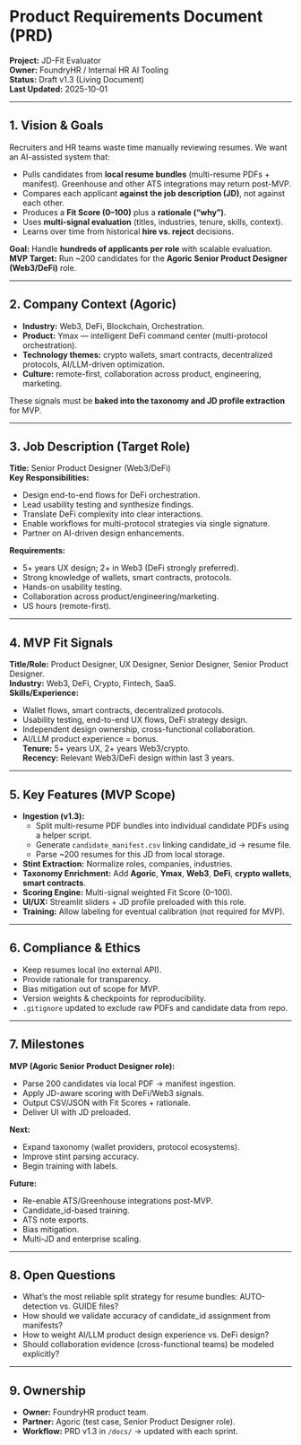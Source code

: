 # Product Requirements Document (PRD)

**Project:** JD-Fit Evaluator  
**Owner:** FoundryHR / Internal HR AI Tooling  
**Status:** Draft v1.3 (Living Document)  
**Last Updated:** 2025-10-01  

---

## 1. Vision & Goals

Recruiters and HR teams waste time manually reviewing resumes. We want an AI-assisted system that:  
- Pulls candidates from **local resume bundles** (multi-resume PDFs + manifest). Greenhouse and other ATS integrations may return post-MVP.  
- Compares each applicant **against the job description (JD)**, not against each other.  
- Produces a **Fit Score (0–100)** plus a **rationale (“why”)**.  
- Uses **multi-signal evaluation** (titles, industries, tenure, skills, context).  
- Learns over time from historical **hire vs. reject** decisions.  

**Goal:** Handle **hundreds of applicants per role** with scalable evaluation.  
**MVP Target:** Run ~200 candidates for the **Agoric Senior Product Designer (Web3/DeFi)** role.  

---

## 2. Company Context (Agoric)

- **Industry:** Web3, DeFi, Blockchain, Orchestration.  
- **Product:** Ymax — intelligent DeFi command center (multi-protocol orchestration).  
- **Technology themes:** crypto wallets, smart contracts, decentralized protocols, AI/LLM-driven optimization.  
- **Culture:** remote-first, collaboration across product, engineering, marketing.  

These signals must be **baked into the taxonomy and JD profile extraction** for MVP.  

---

## 3. Job Description (Target Role)

**Title:** Senior Product Designer (Web3/DeFi)  
**Key Responsibilities:**  
- Design end-to-end flows for DeFi orchestration.  
- Lead usability testing and synthesize findings.  
- Translate DeFi complexity into clear interactions.  
- Enable workflows for multi-protocol strategies via single signature.  
- Partner on AI-driven design enhancements.  

**Requirements:**  
- 5+ years UX design; 2+ in Web3 (DeFi strongly preferred).  
- Strong knowledge of wallets, smart contracts, protocols.  
- Hands-on usability testing.  
- Collaboration across product/engineering/marketing.  
- US hours (remote-first).  

---

## 4. MVP Fit Signals

**Title/Role:** Product Designer, UX Designer, Senior Designer, Senior Product Designer.  
**Industry:** Web3, DeFi, Crypto, Fintech, SaaS.  
**Skills/Experience:**  
- Wallet flows, smart contracts, decentralized protocols.  
- Usability testing, end-to-end UX flows, DeFi strategy design.  
- Independent design ownership, cross-functional collaboration.  
- AI/LLM product experience = bonus.  
**Tenure:** 5+ years UX, 2+ years Web3/crypto.  
**Recency:** Relevant Web3/DeFi design within last 3 years.  

---

## 5. Key Features (MVP Scope)

- **Ingestion (v1.3):**  
  - Split multi-resume PDF bundles into individual candidate PDFs using a helper script.  
  - Generate `candidate_manifest.csv` linking candidate_id → resume file.  
  - Parse ~200 resumes for this JD from local storage.  
- **Stint Extraction:** Normalize roles, companies, industries.  
- **Taxonomy Enrichment:** Add **Agoric**, **Ymax**, **Web3**, **DeFi**, **crypto wallets**, **smart contracts**.  
- **Scoring Engine:** Multi-signal weighted Fit Score (0–100).  
- **UI/UX:** Streamlit sliders + JD profile preloaded with this role.  
- **Training:** Allow labeling for eventual calibration (not required for MVP).  

---

## 6. Compliance & Ethics

- Keep resumes local (no external API).  
- Provide rationale for transparency.  
- Bias mitigation out of scope for MVP.  
- Version weights & checkpoints for reproducibility.  
- `.gitignore` updated to exclude raw PDFs and candidate data from repo.  

---

## 7. Milestones

**MVP (Agoric Senior Product Designer role):**  
- Parse 200 candidates via local PDF → manifest ingestion.  
- Apply JD-aware scoring with DeFi/Web3 signals.  
- Output CSV/JSON with Fit Scores + rationale.  
- Deliver UI with JD preloaded.  

**Next:**  
- Expand taxonomy (wallet providers, protocol ecosystems).  
- Improve stint parsing accuracy.  
- Begin training with labels.  

**Future:**  
- Re-enable ATS/Greenhouse integrations post-MVP.  
- Candidate_id-based training.  
- ATS note exports.  
- Bias mitigation.  
- Multi-JD and enterprise scaling.  

---

## 8. Open Questions

- What’s the most reliable split strategy for resume bundles: AUTO-detection vs. GUIDE files?  
- How should we validate accuracy of candidate_id assignment from manifests?  
- How to weight AI/LLM product design experience vs. DeFi design?  
- Should collaboration evidence (cross-functional teams) be modeled explicitly?  

---

## 9. Ownership

- **Owner:** FoundryHR product team.  
- **Partner:** Agoric (test case, Senior Product Designer role).  
- **Workflow:** PRD v1.3 in `/docs/` → updated with each sprint.  

